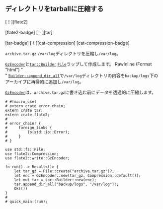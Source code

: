 ## <!--Compress a directory into tarball--> ディレクトリをtarballに圧縮する

<!--[!][flate2]-->
[！][flate2]
<!--[flate2-badge] [!][tar]-->
[flate2-badge] [！][tar]
<!--[tar-badge] [!][cat-compression]-->
[tar-badge] [！][cat-compression]
[cat-compression-badge]
<!--Compress `/var/log` directory into `archive.tar.gz`.-->
`archive.tar.gz` `/var/log`ディレクトリを圧縮し`/var/log`。

<!--Creates a [`File`] wrapped in [`GzEncoder`] and [`tar::Builder`].-->
[`GzEncoder`]と[`tar::Builder`] [`File`]ラップして作成します。
RawInline (Format "html") "</br>" <!--Adds contents of `/var/log` directory recursively into the archive under `backup/logs` path with [`Builder::append_dir_all`].-->
[`Builder::append_dir_all`]で`/var/log`ディレクトリの内容を`backup/logs`下のアーカイブに再帰的に追加し`/var/log`。
<!--[`GzEncoder`] is responsible for transparently compressing the data prior to writing it into `archive.tar.gz`.-->
[`GzEncoder`]は、`archive.tar.gz`に書き込む前にデータを透過的に圧縮します。

```rust,no_run
# #[macro_use]
# extern crate error_chain;
extern crate tar;
extern crate flate2;
#
# error_chain! {
#     foreign_links {
#         Io(std::io::Error);
#     }
# }

use std::fs::File;
use flate2::Compression;
use flate2::write::GzEncoder;

fn run() -> Result<()> {
    let tar_gz = File::create("archive.tar.gz")?;
    let enc = GzEncoder::new(tar_gz, Compression::default());
    let mut tar = tar::Builder::new(enc);
    tar.append_dir_all("backup/logs", "/var/log")?;
    Ok(())
}
#
# quick_main!(run);
```

<!--[`Builder::append_dir_all`]: https://docs.rs/tar/*/tar/struct.Builder.html#method.append_dir_all
 [`File`]: https://doc.rust-lang.org/std/fs/struct.File.html
 [`GzEncoder`]: https://docs.rs/flate2/*/flate2/write/struct.GzEncoder.html
 [`tar::Builder`]: https://docs.rs/tar/*/tar/struct.Builder.html
-->
[`Builder::append_dir_all`]: https://docs.rs/tar/*/tar/struct.Builder.html#method.append_dir_all
 [`File`]: https://doc.rust-lang.org/std/fs/struct.File.html
 [`GzEncoder`]: https://docs.rs/flate2/*/flate2/write/struct.GzEncoder.html
 [`tar::Builder`]: https://docs.rs/tar/*/tar/struct.Builder.html

